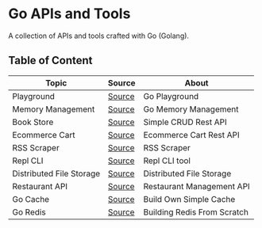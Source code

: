 # Go APIs and Tools

A collection of APIs and tools crafted with Go (Golang).

## Table of Content

| Topic                    | Source                                | About                       |
| ------------------------ | ------------------------------------- | --------------------------- |
| Playground               | [Source](./playground/)               | Go Playground               |
| Memory Management        | [Source](./memory-management)         | Go Memory Management        |
| Book Store               | [Source](./book-store/)               | Simple CRUD Rest API        |
| Ecommerce Cart           | [Source](./ecommerce-cart/)           | Ecommerce Cart Rest API     |
| RSS Scraper              | [Source](./rss-scraper/)              | RSS Scraper                 |
| Repl CLI                 | [Source](./repl-cli/)                 | Repl CLI tool               |
| Distributed File Storage | [Source](./distributed-file-storage/) | Distributed File Storage    |
| Restaurant API           | [Source](./restaurant-api/)           | Restaurant Management API   |
| Go Cache                 | [Source](./go-cache/)                 | Build Own Simple Cache      |
| Go Redis                 | [Source](./redis-from-scratch/)       | Building Redis From Scratch |
